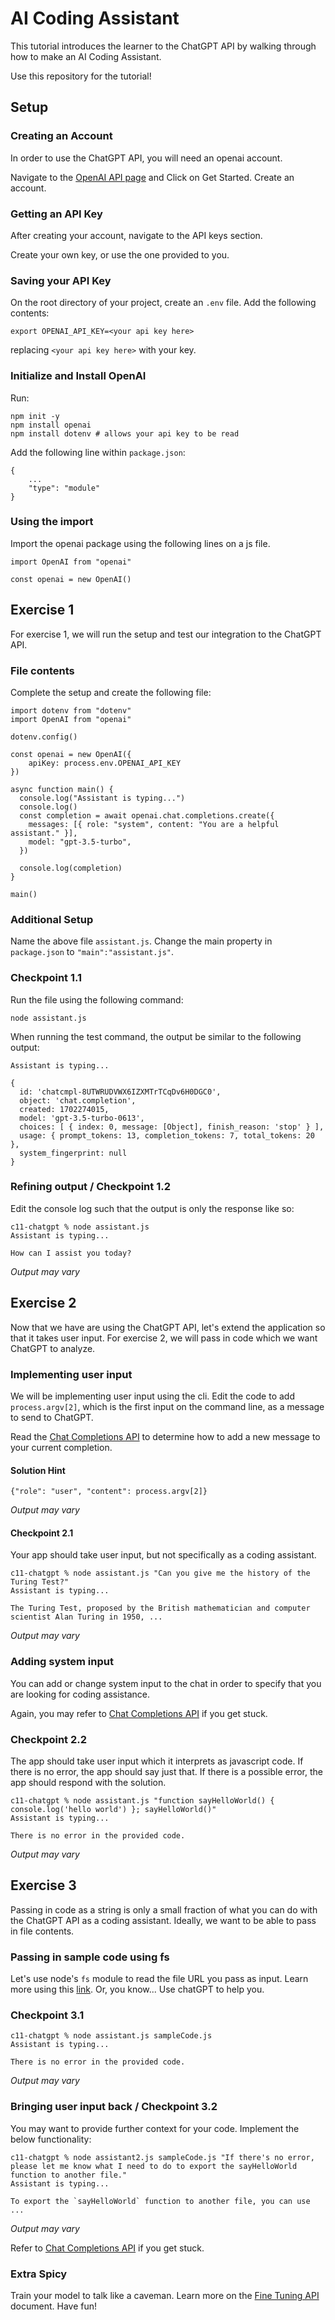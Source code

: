 # AI Coding Assistant
This tutorial introduces the learner to the ChatGPT API by walking through how to make an AI Coding Assistant.

Use this repository for the tutorial!

## Setup

### Creating an Account
In order to use the ChatGPT API, you will need an openai account.

Navigate to the [OpenAI API page](https://openai.com/product) and Click on Get Started. Create an account.

### Getting an API Key
After creating your account, navigate to the API keys section.

Create your own key, or use the one provided to you.

### Saving your API Key
On the root directory of your project, create an `.env` file. Add the following contents:

```
export OPENAI_API_KEY=<your api key here>
```

replacing `<your api key here>` with your key.

### Initialize and Install OpenAI
Run:
```
npm init -y
npm install openai
npm install dotenv # allows your api key to be read
```

Add the following line within `package.json`:
```
{
    ...
    "type": "module"
}
```

### Using the import
Import the openai package using the following lines on a js file.
```
import OpenAI from "openai"

const openai = new OpenAI()
```


## Exercise 1
For exercise 1, we will run the setup and test our integration to the ChatGPT API.

### File contents
Complete the setup and create the following file:
```
import dotenv from "dotenv"
import OpenAI from "openai"

dotenv.config()

const openai = new OpenAI({
    apiKey: process.env.OPENAI_API_KEY
})

async function main() {
  console.log("Assistant is typing...")
  console.log()
  const completion = await openai.chat.completions.create({
    messages: [{ role: "system", content: "You are a helpful assistant." }],
    model: "gpt-3.5-turbo",
  })

  console.log(completion)
}

main()
```

### Additional Setup
Name the above file `assistant.js`.
Change the main property in `package.json` to `"main":"assistant.js"`.

### Checkpoint 1.1
Run the file using the following command:
```
node assistant.js
```
When running the test command, the output be similar to the following output:
```
Assistant is typing...

{
  id: 'chatcmpl-8UTWRUDVWX6IZXMTrTCqDv6H0DGC0',
  object: 'chat.completion',
  created: 1702274015,
  model: 'gpt-3.5-turbo-0613',
  choices: [ { index: 0, message: [Object], finish_reason: 'stop' } ],
  usage: { prompt_tokens: 13, completion_tokens: 7, total_tokens: 20 },
  system_fingerprint: null
}
```
### Refining output / Checkpoint 1.2
Edit the console log such that the output is only the response like so:
```
c11-chatgpt % node assistant.js
Assistant is typing...

How can I assist you today?
```
_Output may vary_

## Exercise 2

Now that we have are using the ChatGPT API, let's extend the application so that it takes user input. For exercise 2, we will pass in code which we want ChatGPT to analyze.

### Implementing user input
We will be implementing user input using the cli.
Edit the code to add `process.argv[2]`, which is the first input on the command line, as a message to send to ChatGPT.

Read the [Chat Completions API](https://platform.openai.com/docs/guides/text-generation/chat-completions-api) to determine how to add a new message to your current completion.

#### Solution Hint
```
{"role": "user", "content": process.argv[2]}
```
_Output may vary_

#### Checkpoint 2.1
Your app should take user input, but not specifically as a coding assistant.
```
c11-chatgpt % node assistant.js "Can you give me the history of the Turing Test?"
Assistant is typing...

The Turing Test, proposed by the British mathematician and computer scientist Alan Turing in 1950, ...
```
_Output may vary_

### Adding system input
You can add or change system input to the chat in order to specify that you are looking for coding assistance.

Again, you may refer to [Chat Completions API](https://platform.openai.com/docs/guides/text-generation/chat-completions-api) if you get stuck.

### Checkpoint 2.2
The app should take user input which it interprets as javascript code. If there is no error, the app should say just that. If there is a possible error, the app should respond with the solution.

```
c11-chatgpt % node assistant.js "function sayHelloWorld() { console.log('hello world') }; sayHelloWorld()"
Assistant is typing...

There is no error in the provided code.
```
_Output may vary_

## Exercise 3
Passing in code as a string is only a small fraction of what you can do with the ChatGPT API as a coding assistant. Ideally, we want to be able to pass in file contents.

### Passing in sample code using fs
Let's use node's `fs` module to read the file URL you pass as input. Learn more using this [link](https://www.geeksforgeeks.org/node-js-fs-readfilesync-method/). Or, you know... Use chatGPT to help you.

### Checkpoint 3.1
```
c11-chatgpt % node assistant.js sampleCode.js
Assistant is typing...

There is no error in the provided code.
```
_Output may vary_

### Bringing user input back / Checkpoint 3.2
You may want to provide further context for your code. Implement the below functionality:
```
c11-chatgpt % node assistant2.js sampleCode.js "If there's no error, please let me know what I need to do to export the sayHelloWorld function to another file."
Assistant is typing...

To export the `sayHelloWorld` function to another file, you can use ...
```
_Output may vary_

Refer to [Chat Completions API](https://platform.openai.com/docs/guides/text-generation/chat-completions-api) if you get stuck.


### Extra Spicy
Train your model to talk like a caveman. Learn more on the [Fine Tuning API](https://platform.openai.com/docs/guides/fine-tuning) document. Have fun!